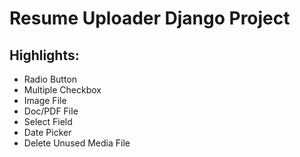 # Resume Uploader Django Project

## Highlights:
  
* Radio Button
* Multiple Checkbox
* Image File
* Doc/PDF File
* Select Field
* Date Picker
* Delete Unused Media File
